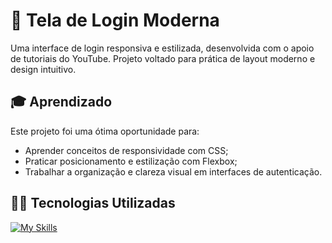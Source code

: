 # 🔐 Tela de Login Moderna

Uma interface de login responsiva e estilizada, desenvolvida com o apoio de tutoriais do YouTube. Projeto voltado para prática de layout moderno e design intuitivo.

## 🎓 Aprendizado
Este projeto foi uma ótima oportunidade para:
- Aprender conceitos de responsividade com CSS;
- Praticar posicionamento e estilização com Flexbox;
- Trabalhar a organização e clareza visual em interfaces de autenticação.

## 👨‍💻 Tecnologias Utilizadas

[![My Skills](https://skillicons.dev/icons?i=html,css,js)](https://skillicons.dev)

